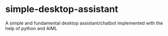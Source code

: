 # simple-desktop-assistant
A simple and fundamental desktop assistant/chatbot implemented with the help of python and AIML
